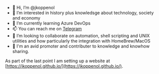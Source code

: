 - 👋 Hi, I’m @jkoppenol
- 👀 I’m interested in history plus knowledsge about technology, society and economy
- 🌱 I’m currently learning Azure DevOps
- 📫 You can reach me on [Telegram](https://t.me/jkoppenol)
- :speech_balloon: I’m looking to collaborate on automation, shell scripting and UNIX utilities and how particularly the integration with HomeBrew/MacOS 
- :thought_balloon: I'm an avid promoter and contributer to knowledge and knowhow sharing.

As part of the last point I am setting up a website at [https://jkoppenol.github.io/](https://jkoppenol.github.io/).

<!---
jkoppenol/jkoppenol is a ✨ special ✨ repository because its `README.md` (this file) appears on your GitHub profile.
You can click the Preview link to take a look at your changes.
--->
